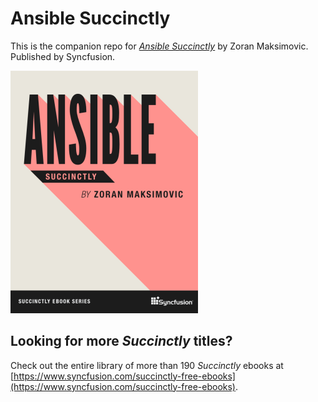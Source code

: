 # Ansible Succinctly

This is the companion repo for [*Ansible Succinctly*](https://www.syncfusion.com/succinctly-free-ebooks/ansible-succinctly) by Zoran Maksimovic. Published by Syncfusion.

[![cover](https://github.com/SyncfusionSuccinctlyE-Books/Ansible-Succinctly/blob/main/cover.png)](https://www.syncfusion.com/succinctly-free-ebooks/ansible-succinctly)

## Looking for more _Succinctly_ titles?

Check out the entire library of more than 190 _Succinctly_ ebooks at [https://www.syncfusion.com/succinctly-free-ebooks](https://www.syncfusion.com/succinctly-free-ebooks).
